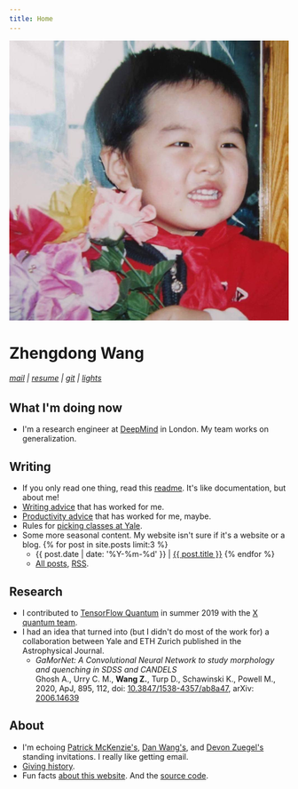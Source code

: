 ```yaml
---
title: Home
---
```


![image](assets/images/flowers.jpg)

# Zhengdong Wang

<h6>
  <a href='mailto:zhengdong.wang@gmail.com'>mail</a> |
  <a href='assets/documents/zhengdong_wang_resume.pdf'>resume</a> |
  <a href='http://github.com/ZhengdongWang'>git</a> |
  <a href='#' onclick='toggle_dark();return false;'>lights</a>
</h6>

## What I'm doing now

* I'm a research engineer at [DeepMind](https://deepmind.com) in London. My team works on generalization.

## Writing

* If you only read one thing, read this [readme](readme). It's like documentation, but about me!
* [Writing advice](writing) that has worked for me.
* [Productivity advice](productivity) that has worked for me, maybe.
* Rules for [picking classes at Yale](bluebook).
* Some more seasonal content. My website isn't sure if it's a website or a blog. {% for post in site.posts limit:3 %}
  * {{ post.date | date: '%Y-%m-%d' }} \| [{{ post.title }}]({{post.url}}) {% endfor %}
  * [All posts](blog), [RSS](/feed.xml).

## Research

* I contributed to [TensorFlow Quantum](https://www.tensorflow.org/quantum) in summer 2019 with the [X quantum team](https://x.company).
* I had an idea that turned into (but I didn't do most of the work for) a collaboration between Yale and ETH Zurich published in the Astrophysical Journal.
  * _GaMorNet: A Convolutional Neural Network to study morphology and quenching in SDSS and CANDELS_\
  Ghosh A., Urry C. M., **Wang Z.**, Turp D., Schawinski K., Powell M., 2020, ApJ, 895, 112, doi: [10.3847/1538-4357/ab8a47](https://doi.org/10.3847/1538-4357/ab8a47), arXiv: [2006.14639](https://arxiv.org/abs/2006.14639)

## About

* I'm echoing [Patrick McKenzie's](https://www.kalzumeus.com/standing-invitation), [Dan Wang's](https://danwang.co/contact), and [Devon Zuegel's](https://devonzuegel.com/page/contact) standing invitations. I really like getting email.
* [Giving history](giving).
* Fun facts [about this website](about). And the [source code](https://github.com/ZhengdongWang/zhengdongwang.com).

